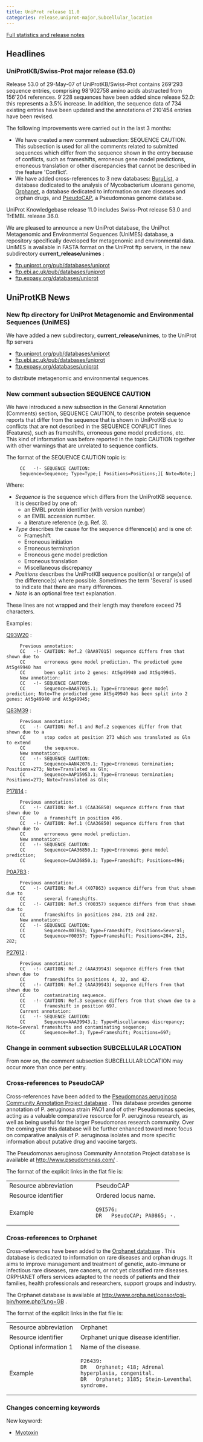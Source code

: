 ```yaml
---
title: UniProt release 11.0
categories: release,uniprot-major,Subcellular_location
---
```


[Full statistics and release notes](http://www.expasy.org/txt/old-rel/relnotes.53.htm)

## Headlines

### UniProtKB/Swiss-Prot major release (53.0)

Release 53.0 of 29-May-07 of UniProtKB/Swiss-Prot contains 269'293 sequence entries, comprising 98'902758 amino acids abstracted from 156'204 references. 9'228 sequences have been added since release 52.0: this represents a 3.5% increase. In addition, the sequence data of 734 existing entries have been updated and the annotations of 210'454 entries have been revised.

The following improvements were carried out in the last 3 months:

-   We have created a new comment subsection: SEQUENCE CAUTION. This subsection is used for all the comments related to submitted sequences which differ from the sequence shown in the entry because of conflicts, such as frameshifts, erroneous gene model predictions, erroneous translation or other discrepancies that cannot be described in the feature 'Conflict'.
-   We have added cross-references to 3 new databases: [BuruList](http://genolist.pasteur.fr/BuruList/), a database dedicated to the analysis of Mycobacterium ulcerans genome, [Orphanet](http://www.orpha.net/consor/cgi-bin/home.php?Lng=GB), a database dedicated to information on rare diseases and orphan drugs, and [PseudoCAP](http://www.pseudomonas.com/), a Pseudomonas genome database.

UniProt Knowledgebase release 11.0 includes Swiss-Prot release 53.0 and TrEMBL release 36.0.

We are pleased to announce a new UniProt database, the UniProt Metagenomic and Environmental Sequences (UniMES) database, a repository specifically developed for metagenomic and environmental data. UniMES is available in FASTA format on the UniProt ftp servers, in the new subdirectory **current\_release/unimes** :

-   [ftp.uniprot.org/pub/databases/uniprot](ftp://ftp.uniprot.org/pub/databases/uniprot)
-   [ftp.ebi.ac.uk/pub/databases/uniprot](ftp://ftp.ebi.ac.uk/pub/databases/uniprot)
-   [ftp.expasy.org/databases/uniprot](ftp://ftp.expasy.org/databases/uniprot)

## UniProtKB News

### New ftp directory for UniProt Metagenomic and Environmental Sequences (UniMES)

We have added a new subdirectory, **current\_release/unimes**, to the UniProt ftp servers

-   [ftp.uniprot.org/pub/databases/uniprot](ftp://ftp.uniprot.org/pub/databases/uniprot)
-   [ftp.ebi.ac.uk/pub/databases/uniprot](ftp://ftp.ebi.ac.uk/pub/databases/uniprot)
-   [ftp.expasy.org/databases/uniprot](ftp://ftp.expasy.org/databases/uniprot)

to distribute metagenomic and environmental sequences.

### New comment subsection SEQUENCE CAUTION

We have introduced a new subsection in the General Annotation (Comments) section, SEQUENCE CAUTION, to describe protein sequence reports that differ from the sequence that is shown in UniProtKB due to conflicts that are not described in the SEQUENCE CONFLICT lines (Features), such as frameshifts, erroneous gene model predictions, etc. This kind of information was before reported in the topic CAUTION together with other warnings that are unrelated to sequence conflicts.

The format of the SEQUENCE CAUTION topic is:

         CC   -!- SEQUENCE CAUTION:
         Sequence=Sequence; Type=Type;[ Positions=Positions;][ Note=Note;]
        

Where:

-   *Sequence* is the sequence which differs from the UniProtKB sequence. It is described by one of:
    -   an EMBL protein identifier (with version number)
    -   an EMBL accession number.
    -   a literature reference (e.g. Ref. 3).
-   *Type* describes the cause for the sequence difference(s) and is one of:
    -   Frameshift
    -   Erroneous initiation
    -   Erroneous termination
    -   Erroneous gene model prediction
    -   Erroneous translation
    -   Miscellaneous discrepancy
-   *Positions* describes the UniProtKB sequence position(s) or range(s) of the difference(s) where possible. Sometimes the term 'Several' is used to indicate that there are many differences.
-   *Note* is an optional free text explanation.

These lines are not wrapped and their length may therefore exceed 75 characters.

Examples:

[Q93W20](http://www.uniprot.org/uniprot/Q93W20) :

         Previous annotation:
         CC   -!- CAUTION: Ref.2 (BAA97015) sequence differs from that shown due to
         CC       erroneous gene model prediction. The predicted gene At5g49940 has
         CC       been split into 2 genes: At5g49940 and At5g49945.
         New annotation:
         CC   -!- SEQUENCE CAUTION:
         CC       Sequence=BAA97015.1; Type=Erroneous gene model prediction; Note=The predicted gene At5g49940 has been split into 2 genes: At5g49940 and At5g49945;
        

[Q83M39](http://www.uniprot.org/uniprot/Q83M39) :

         Previous annotation:
         CC   -!- CAUTION: Ref.1 and Ref.2 sequences differ from that shown due to a
         CC       stop codon at position 273 which was translated as Gln to extend
         CC       the sequence.
         New annotation:
         CC   -!- SEQUENCE CAUTION:
         CC       Sequence=AAN42076.1; Type=Erroneous termination; Positions=273; Note=Translated as Gln;
         CC       Sequence=AAP15953.1; Type=Erroneous termination; Positions=273; Note=Translated as Gln;
        

[P17814](http://www.uniprot.org/uniprot/P17814) :

         Previous annotation:
         CC   -!- CAUTION: Ref.1 (CAA36850) sequence differs from that shown due to
         CC       a frameshift in position 496.
         CC   -!- CAUTION: Ref.1 (CAA36850) sequence differs from that shown due to
         CC       erroneous gene model prediction.
         New annotation:
         CC   -!- SEQUENCE CAUTION:
         CC       Sequence=CAA36850.1; Type=Erroneous gene model prediction;
         CC       Sequence=CAA36850.1; Type=Frameshift; Positions=496;
        

[P0A7B3](http://www.uniprot.org/uniprot/P0A7B3) :

         Previous annotation:
         CC   -!- CAUTION: Ref.4 (X07863) sequence differs from that shown due to
         CC       several frameshifts.
         CC   -!- CAUTION: Ref.5 (Y00357) sequence differs from that shown due to
         CC       frameshifts in positions 204, 215 and 282.
         New annotation:
         CC   -!- SEQUENCE CAUTION:
         CC       Sequence=X07863; Type=Frameshift; Positions=Several;
         CC       Sequence=Y00357; Type=Frameshift; Positions=204, 215, 282;
        

[P27612](http://www.uniprot.org/uniprot/P27612) :

         Previous annotation:
         CC   -!- CAUTION: Ref.2 (AAA39943) sequence differs from that shown due to
         CC       frameshifts in positions 4, 32, and 42.
         CC   -!- CAUTION: Ref.2 (AAA39943) sequence differs from that shown due to
         CC       contaminating sequence.
         CC   -!- CAUTION: Ref.3 sequence differs from that shown due to a
         CC       frameshift in position 697.
         Current annotation:
         CC   -!- SEQUENCE CAUTION:
         CC       Sequence=AAA39943.1; Type=Miscellaneous discrepancy; Note=Several frameshifts and contaminating sequence;
         CC       Sequence=Ref.3; Type=Frameshift; Positions=697;
        

### Change in comment subsection SUBCELLULAR LOCATION

From now on, the comment subsection SUBCELLULAR LOCATION may occur more than once per entry.

### Cross-references to PseudoCAP

Cross-references have been added to the [Pseudomonas aeruginosa Community Annotation Project database](http://www.pseudomonas.com/) . This database provides genome annotation of P. aeruginosa strain PAO1 and of other Pseudomonas species, acting as a valuable comparative resource for P. aeruginosa research, as well as being useful for the larger Pseudomonas research community. Over the coming year this database will be further enhanced toward more focus on comparative analysis of P. aeruginosa isolates and more specific information about putative drug and vaccine targets.

The Pseudomonas aeruginosa Community Annotation Project database is available at <http://www.pseudomonas.com/> .

The format of the explicit links in the flat file is:

<table><colgroup><col style="width: 50%" /><col style="width: 50%" /></colgroup><tbody><tr class="odd"><td>Resource abbreviation</td><td>PseudoCAP</td></tr><tr class="even"><td>Resource identifier</td><td>Ordered locus name.</td></tr><tr class="odd"><td>Example</td><td><pre><code>Q9I576:
DR   PseudoCAP; PA0865; -.</code></pre></td></tr></tbody></table>

### Cross-references to Orphanet

Cross-references have been added to the [Orphanet database](http://www.orpha.net/consor/cgi-bin/home.php?Lng=GB) . This database is dedicated to information on rare diseases and orphan drugs. It aims to improve management and treatment of genetic, auto-immune or infectious rare diseases, rare cancers, or not yet classified rare diseases. ORPHANET offers services adapted to the needs of patients and their families, health professionals and researchers, support groups and industry.

The Orphanet database is available at <http://www.orpha.net/consor/cgi-bin/home.php?Lng=GB> .

The format of the explicit links in the flat file is:

<table><colgroup><col style="width: 37%" /><col style="width: 62%" /></colgroup><tbody><tr class="odd"><td>Resource abbreviation</td><td>Orphanet</td></tr><tr class="even"><td>Resource identifier</td><td>Orphanet unique disease identifier.</td></tr><tr class="odd"><td>Optional information 1</td><td>Name of the disease.</td></tr><tr class="even"><td>Example</td><td><pre><code>P26439:
DR   Orphanet; 418; Adrenal hyperplasia, congenital.
DR   Orphanet; 3185; Stein-Leventhal syndrome.</code></pre></td></tr></tbody></table>

### Changes concerning keywords

New keyword:

-   [Myotoxin](http://www.uniprot.org/keywords/KW-0959)
